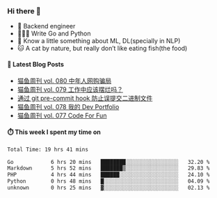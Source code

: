 ### Hi there 👋

- 🔧 Backend engineer
- 👨🏻‍💻 Write Go and Python
- 🔭 Know a little something about ML, DL(specially in NLP)
- 🐱 A cat by nature, but really don’t like eating fish(the food)

#### 📖 Latest Blog Posts
<!-- BLOG-POST-LIST:START -->
- [猫鱼周刊 vol. 080 中年人网购骗局](https://ameow.xyz/archives/weekly-080)
- [猫鱼周刊 vol. 079 工作中应该摆烂吗？](https://ameow.xyz/archives/weekly-079)
- [通过 git pre-commit hook 防止误提交二进制文件](https://ameow.xyz/archives/prevent-commiting-binaries-with-pre-commit-hook)
- [猫鱼周刊 vol. 078 我的 Dev Portfolio](https://ameow.xyz/archives/weekly-078)
- [猫鱼周刊 vol. 077 Code For Fun](https://ameow.xyz/archives/weekly-077)
<!-- BLOG-POST-LIST:END -->

#### ⏱️ This week I spent my time on
<!--START_SECTION:waka-->

```txt
Total Time: 19 hrs 41 mins

Go            6 hrs 20 mins   ████████░░░░░░░░░░░░░░░░░   32.20 %
Markdown      5 hrs 52 mins   ███████▒░░░░░░░░░░░░░░░░░   29.83 %
PHP           4 hrs 44 mins   ██████░░░░░░░░░░░░░░░░░░░   24.10 %
Python        0 hrs 48 mins   █░░░░░░░░░░░░░░░░░░░░░░░░   04.09 %
unknown       0 hrs 25 mins   ▓░░░░░░░░░░░░░░░░░░░░░░░░   02.13 %
```

<!--END_SECTION:waka-->

<!--
**LeslieLeung/LeslieLeung** is a ✨ _special_ ✨ repository because its `README.md` (this file) appears on your GitHub profile.

Here are some ideas to get you started:

- 🔭 I’m currently working on ...
- 🌱 I’m currently learning ...
- 👯 I’m looking to collaborate on ...
- 🤔 I’m looking for help with ...
- 💬 Ask me about ...
- 📫 How to reach me: ...
- 😄 Pronouns: ...
- ⚡ Fun fact: ...
-->

